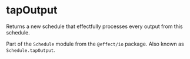 # tapOutput

Returns a new schedule that effectfully processes every output from this
schedule.

Part of the `Schedule` module from the `@effect/io` package. Also known as `Schedule.tapOutput`.
